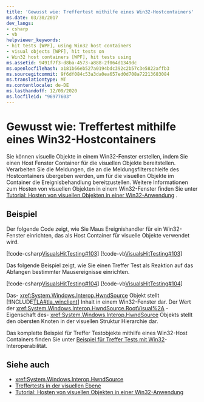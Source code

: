 ```yaml
---
title: 'Gewusst wie: Treffertest mithilfe eines Win32-Hostcontainers'
ms.date: 03/30/2017
dev_langs:
- csharp
- vb
helpviewer_keywords:
- hit tests [WPF], using Win32 host containers
- visual objects [WPF], hit tests on
- Win32 host containers [WPF], hit tests using
ms.assetid: 9491f7f3-d8ba-4573-a888-2f064d1349dc
ms.openlocfilehash: a181b66eb527a0194bdc392c2b57c3e5822affb3
ms.sourcegitcommit: 9f6df084c53a3da0ea657ed0d708a72213683084
ms.translationtype: MT
ms.contentlocale: de-DE
ms.lasthandoff: 12/09/2020
ms.locfileid: "96977603"
---
```

# <a name="how-to-hit-test-using-a-win32-host-container"></a>Gewusst wie: Treffertest mithilfe eines Win32-Hostcontainers
Sie können visuelle Objekte in einem Win32-Fenster erstellen, indem Sie einen Host Fenster Container für die visuellen Objekte bereitstellen. Verarbeiten Sie die Meldungen, die an die Meldungsfilterschleife des Hostcontainers übergeben werden, um für die visuellen Objekte im Container die Ereignisbehandlung bereitzustellen. Weitere Informationen zum Hosten von visuellen Objekten in einem Win32-Fenster finden Sie unter [Tutorial: Hosten von visuellen Objekten in einer Win32-Anwendung](tutorial-hosting-visual-objects-in-a-win32-application.md) .  
  
## <a name="example"></a>Beispiel  
 Der folgende Code zeigt, wie Sie Maus Ereignishandler für ein Win32-Fenster einrichten, das als Host Container für visuelle Objekte verwendet wird.  
  
 [!code-csharp[VisualsHitTesting#103](~/samples/snippets/csharp/VS_Snippets_Wpf/VisualsHitTesting/CSharp/MyWindow.cs#103)]
 [!code-vb[VisualsHitTesting#103](~/samples/snippets/visualbasic/VS_Snippets_Wpf/VisualsHitTesting/VisualBasic/MyWindow.vb#103)]  
  
 Das folgende Beispiel zeigt, wie Sie einen Treffer Test als Reaktion auf das Abfangen bestimmter Mausereignisse einrichten.  
  
 [!code-csharp[VisualsHitTesting#104](~/samples/snippets/csharp/VS_Snippets_Wpf/VisualsHitTesting/CSharp/MyCircle.cs#104)]
 [!code-vb[VisualsHitTesting#104](~/samples/snippets/visualbasic/VS_Snippets_Wpf/VisualsHitTesting/VisualBasic/MyCircle.vb#104)]  
  
 Das- <xref:System.Windows.Interop.HwndSource> Objekt stellt [!INCLUDE[TLA#tla_winclient](../../../includes/tlasharptla-winclient-md.md)] Inhalt in einem Win32-Fenster dar. Der Wert der <xref:System.Windows.Interop.HwndSource.RootVisual%2A> -Eigenschaft des- <xref:System.Windows.Interop.HwndSource> Objekts stellt den obersten Knoten in der visuellen Struktur Hierarchie dar.  
  
 Das komplette Beispiel für Treffer Testobjekte mithilfe eines Win32-Host Containers finden Sie unter [Beispiel für Treffer Tests mit Win32](https://github.com/microsoft/WPF-Samples/tree/master/Visual%20Layer/VisualsHitTesting)-Interoperabilität.  
  
## <a name="see-also"></a>Siehe auch

- <xref:System.Windows.Interop.HwndSource>
- [Treffertests in der visuellen Ebene](hit-testing-in-the-visual-layer.md)
- [Tutorial: Hosten von visuellen Objekten in einer Win32-Anwendung](tutorial-hosting-visual-objects-in-a-win32-application.md)
